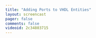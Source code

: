 ```yaml
---
title: "Adding Ports to VHDL Entities"
layout: screencast 
pager: false
comments: false
videoid: 2c34803715
---
```

